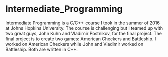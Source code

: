 # Intermediate_Programming

Intermediate Programming is a C/C++ course I took in the summer of 2016 at Johns Hopkins University. The course is challenging but I teamed up with two great guys, John Kuhn and Vladimir Postnikov, for the final project. The final project is to create two games: American Checkers and Battleship. I worked on American Checkers while John and Vladimir worked on Battleship. Both are written in C++. 
